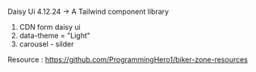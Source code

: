 Daisy Ui 4.12.24 -> A Tailwind component library <br>

1. CDN form daisy ui <br>
2. data-theme = "Light" <br>
3. carousel - silder <br>

Resource : https://github.com/ProgrammingHero1/biker-zone-resources
